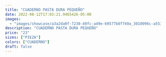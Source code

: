 ```yaml
---
title: "CUADERNO PASTA DURA PEQUEÑO"
date: 2022-08-12T17:03:21.9465426-05:00
images:
  - "images/showcase/a3a2da0f-7230-49fc-a49e-69577b8f749a_3010096c-a553-43a3-ae05-e2943996b789.webp"
description: "CUADERNO PASTA DURA PEQUEÑO"
price: "23"
sizes: ["PIEZA"]
colors: ["CUADERNO"]
draft: false
---
```

